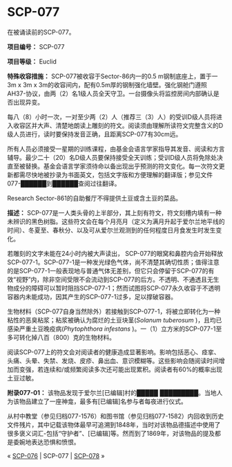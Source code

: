 # SCP-077
                        




在被诵读前的SCP-077。



**项目编号：** SCP-077

**项目等级：** Euclid

**特殊收容措施：** SCP-077被收容于Sector-86内一的0.5 m钢制底座上，置于一3m x 3m x 3m的收容间内，配有0.5m厚的钢制强化墙壁。强化钢舱门遵照AH37-协议，由两（2）名1级人员全天守卫。一台摄像头将监控房间内部确认是否出现异变。

每八（8）小时一次，一对至少两（2）人（推荐三（3）人）的受训D级人员将进入收容区并大声、清楚地朗读上雕刻的符文。阅读须由理解所读符文完整含义的D级人员进行，读时要保持发音正确，且距离SCP-077有30cm远。

所有人员必须接受一星期的训练课程，由基金会语言学家指导其发音、阅读和方言辅导。最少二十（20）名D级人员要保持接受全天训练；受训D级人员将免除处决直至被替换。基金会语言学家须待命以备出现出乎预测的符文变化。每一次符文更新都需尽快地被抄录为书面英文，包括文字版和方便理解的翻译版；参见文件077-██████到██████查阅过往翻译。

Research Sector-861的自助餐厅不得提供土豆或含土豆的菜品。

**描述：** SCP-077是一人类头骨的上半部分，其上刻有符文，符文刻槽内填有一种未辨识的黑色树脂。这些符文会在每个月亮月（定义为满月升起于爱尔兰地平线的时间）、冬夏至、春秋分、以及可从爱尔兰观测到的任何程度日月食发生时发生变化。

若雕刻的文字未能在24小时内被大声读出， SCP-077的眼窝和鼻腔内会开始释放SCP-077-1。SCP-077-1是一种发光绿色气体，尚不清楚其确切性质；值得注意的是SCP-077-1一般表现地与普通气体无差别，但它只会停留于SCP-077的有效“视野”内，除非空间受限不会流动到SCP-077的后方。不透明、不通透且无生物成分的障碍可以暂时阻挡SCP-077-1；然而试图将SCP-077永久收容于不透明容器内未能成功，因其产生的SCP-077-1过多，足以撑破容器。

生物材料（SCP-077自身当然除外）若接触到SCP-077-1，将被立即转化为一种粘性的恶臭粘浆；粘浆被确认为腐烂的土豆块茎(*Solanum tuberosum* )，且均已感染严重土豆晚疫病(*Phytophthora infestans* )。一（1）立方米的SCP-077-1至多可转化掉八百（800）克的生物材料。

阅读SCP-077上的符文会对阅读者的健康造成显著影响。影响包括恶心、痉挛、头痛、头晕、失禁、发烧、皮疹、鼻出血、意识模糊等。这些影响会随阅读时间增加而变强，若连续和/或频繁阅读多次还可能出现累积。阅读者有60%的概率出现土豆过敏。

**附录077-01：** 
该物品发现于爱尔兰[已编辑]村的█████ █████████。当地人为该物品建立了一座神龛，最多有[已编辑]名参与者每夜进行仪式。

从村中教堂（参见归档077-1576）和图书馆（参见归档077-1582）内回收到历史文件残片，其中记载该物体最早可追溯到1848年，当时对该物品德描述中使用了很多褒义词汇-包括“守护者”、[已编辑]等。然而到了1869年，对该物品的提及都是委婉地表达恐惧和愤恨。



« [SCP-076](/scp-076) | SCP-077 | [SCP-078](/scp-078) »





                    